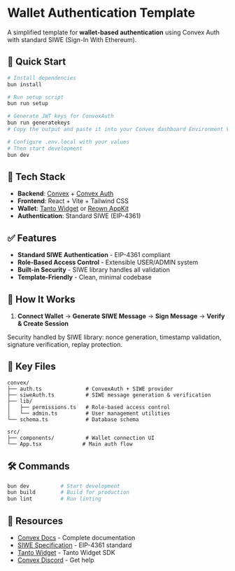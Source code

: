 # Wallet Authentication Template

A simplified template for **wallet-based authentication** using Convex Auth with standard SIWE (Sign-In With Ethereum).

## 🚀 Quick Start

```bash
# Install dependencies
bun install

# Run setup script
bun run setup

# Generate JWT keys for ConvexAuth
bun run generatekeys
# Copy the output and paste it into your Convex dashboard Environment Variables

# Configure .env.local with your values
# Then start development
bun dev
```

## 🔧 Tech Stack

- **Backend**: [Convex](https://convex.dev/) + [Convex Auth](https://labs.convex.dev/auth)
- **Frontend**: React + Vite + Tailwind CSS
- **Wallet**: [Tanto Widget](https://docs.skymavis.com/ronin/wallet/tutorials/tanto-widget) or [Reown AppKit](https://docs.reown.com/appkit)
- **Authentication**: Standard SIWE (EIP-4361)

## ✅ Features

- **Standard SIWE Authentication** - EIP-4361 compliant
- **Role-Based Access Control** - Extensible USER/ADMIN system
- **Built-in Security** - SIWE library handles all validation
- **Template-Friendly** - Clean, minimal codebase

## 🔐 How It Works

1. **Connect Wallet** → **Generate SIWE Message** → **Sign Message** → **Verify & Create Session**

Security handled by SIWE library: nonce generation, timestamp validation, signature verification, replay protection.

## 📁 Key Files

```
convex/
├── auth.ts              # ConvexAuth + SIWE provider
├── siweAuth.ts          # SIWE message generation & verification
├── lib/
│   ├── permissions.ts   # Role-based access control
│   └── admin.ts         # User management utilities
└── schema.ts            # Database schema

src/
├── components/          # Wallet connection UI
└── App.tsx             # Main auth flow
```

## 🛠️ Commands

```bash
bun dev          # Start development
bun build        # Build for production
bun lint         # Run linting
```

## 🔗 Resources

- [Convex Docs](https://docs.convex.dev/) - Complete documentation
- [SIWE Specification](https://eips.ethereum.org/EIPS/eip-4361) - EIP-4361 standard
- [Tanto Widget](https://docs.skymavis.com/ronin/wallet/tutorials/tanto-widget) - Tanto Widget SDK
- [Convex Discord](https://convex.dev/community) - Get help
